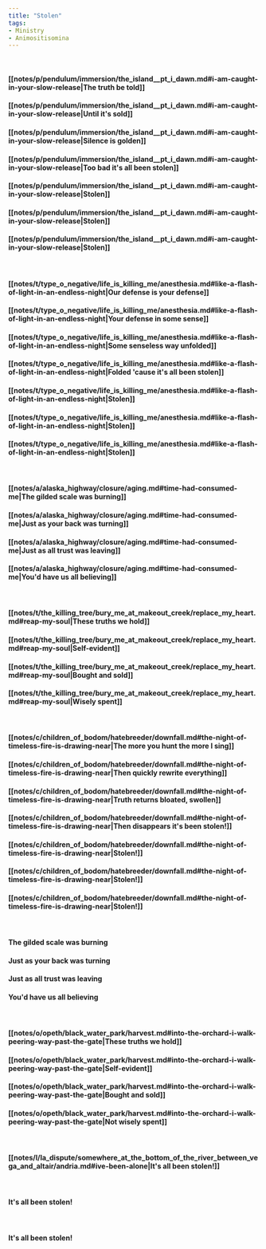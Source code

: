 ```yaml
---
title: "Stolen"
tags:
- Ministry
- Animositisomina
---
```

&nbsp;
#### [[notes/p/pendulum/immersion/the_island__pt_i_dawn.md#i-am-caught-in-your-slow-release|The truth be told]]
#### [[notes/p/pendulum/immersion/the_island__pt_i_dawn.md#i-am-caught-in-your-slow-release|Until it's sold]]
#### [[notes/p/pendulum/immersion/the_island__pt_i_dawn.md#i-am-caught-in-your-slow-release|Silence is golden]]
#### [[notes/p/pendulum/immersion/the_island__pt_i_dawn.md#i-am-caught-in-your-slow-release|Too bad it's all been stolen]]
#### [[notes/p/pendulum/immersion/the_island__pt_i_dawn.md#i-am-caught-in-your-slow-release|Stolen]]
#### [[notes/p/pendulum/immersion/the_island__pt_i_dawn.md#i-am-caught-in-your-slow-release|Stolen]]
#### [[notes/p/pendulum/immersion/the_island__pt_i_dawn.md#i-am-caught-in-your-slow-release|Stolen]]
&nbsp;
#### [[notes/t/type_o_negative/life_is_killing_me/anesthesia.md#like-a-flash-of-light-in-an-endless-night|Our defense is your defense]]
#### [[notes/t/type_o_negative/life_is_killing_me/anesthesia.md#like-a-flash-of-light-in-an-endless-night|Your defense in some sense]]
#### [[notes/t/type_o_negative/life_is_killing_me/anesthesia.md#like-a-flash-of-light-in-an-endless-night|Some senseless way unfolded]]
#### [[notes/t/type_o_negative/life_is_killing_me/anesthesia.md#like-a-flash-of-light-in-an-endless-night|Folded 'cause it's all been stolen]]
#### [[notes/t/type_o_negative/life_is_killing_me/anesthesia.md#like-a-flash-of-light-in-an-endless-night|Stolen]]
#### [[notes/t/type_o_negative/life_is_killing_me/anesthesia.md#like-a-flash-of-light-in-an-endless-night|Stolen]]
#### [[notes/t/type_o_negative/life_is_killing_me/anesthesia.md#like-a-flash-of-light-in-an-endless-night|Stolen]]
&nbsp;
#### [[notes/a/alaska_highway/closure/aging.md#time-had-consumed-me|The gilded scale was burning]]
#### [[notes/a/alaska_highway/closure/aging.md#time-had-consumed-me|Just as your back was turning]]
#### [[notes/a/alaska_highway/closure/aging.md#time-had-consumed-me|Just as all trust was leaving]]
#### [[notes/a/alaska_highway/closure/aging.md#time-had-consumed-me|You'd have us all believing]]
&nbsp;
#### [[notes/t/the_killing_tree/bury_me_at_makeout_creek/replace_my_heart.md#reap-my-soul|These truths we hold]]
#### [[notes/t/the_killing_tree/bury_me_at_makeout_creek/replace_my_heart.md#reap-my-soul|Self-evident]]
#### [[notes/t/the_killing_tree/bury_me_at_makeout_creek/replace_my_heart.md#reap-my-soul|Bought and sold]]
#### [[notes/t/the_killing_tree/bury_me_at_makeout_creek/replace_my_heart.md#reap-my-soul|Wisely spent]]
&nbsp;
#### [[notes/c/children_of_bodom/hatebreeder/downfall.md#the-night-of-timeless-fire-is-drawing-near|The more you hunt the more I sing]]
#### [[notes/c/children_of_bodom/hatebreeder/downfall.md#the-night-of-timeless-fire-is-drawing-near|Then quickly rewrite everything]]
#### [[notes/c/children_of_bodom/hatebreeder/downfall.md#the-night-of-timeless-fire-is-drawing-near|Truth returns bloated, swollen]]
#### [[notes/c/children_of_bodom/hatebreeder/downfall.md#the-night-of-timeless-fire-is-drawing-near|Then disappears   it's been stolen!]]
#### [[notes/c/children_of_bodom/hatebreeder/downfall.md#the-night-of-timeless-fire-is-drawing-near|Stolen!]]
#### [[notes/c/children_of_bodom/hatebreeder/downfall.md#the-night-of-timeless-fire-is-drawing-near|Stolen!]]
#### [[notes/c/children_of_bodom/hatebreeder/downfall.md#the-night-of-timeless-fire-is-drawing-near|Stolen!]]
&nbsp;
#### The gilded scale was burning
#### Just as your back was turning
#### Just as all trust was leaving
#### You'd have us all believing
&nbsp;
#### [[notes/o/opeth/black_water_park/harvest.md#into-the-orchard-i-walk-peering-way-past-the-gate|These truths we hold]]
#### [[notes/o/opeth/black_water_park/harvest.md#into-the-orchard-i-walk-peering-way-past-the-gate|Self-evident]]
#### [[notes/o/opeth/black_water_park/harvest.md#into-the-orchard-i-walk-peering-way-past-the-gate|Bought and sold]]
#### [[notes/o/opeth/black_water_park/harvest.md#into-the-orchard-i-walk-peering-way-past-the-gate|Not wisely spent]]
&nbsp;
#### [[notes/l/la_dispute/somewhere_at_the_bottom_of_the_river_between_vega_and_altair/andria.md#ive-been-alone|It's all been stolen!]]
&nbsp;
#### It's all been stolen!
&nbsp;
#### It's all been stolen!
